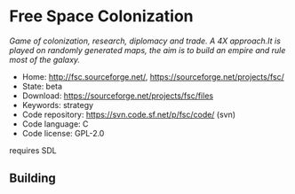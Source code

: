 # Free Space Colonization

_Game of colonization, research, diplomacy and trade. A 4X approach.It is played on randomly generated maps, the aim is to build an empire and rule most of the galaxy._

- Home: http://fsc.sourceforge.net/, https://sourceforge.net/projects/fsc/
- State: beta
- Download: https://sourceforge.net/projects/fsc/files
- Keywords: strategy
- Code repository: https://svn.code.sf.net/p/fsc/code/ (svn)
- Code language: C
- Code license: GPL-2.0

requires SDL

## Building
